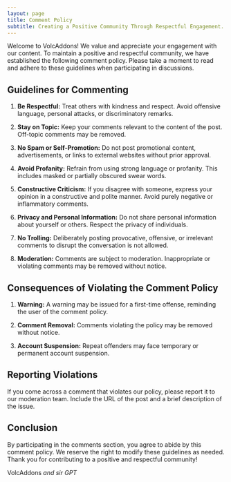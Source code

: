 ```yaml
---
layout: page
title: Comment Policy
subtitle: Creating a Positive Community Through Respectful Engagement.
---
```


Welcome to VolcAddons! We value and appreciate your engagement with our content. To maintain a positive and respectful community, we have established the following comment policy. Please take a moment to read and adhere to these guidelines when participating in discussions.

## Guidelines for Commenting

1. **Be Respectful:** Treat others with kindness and respect. Avoid offensive language, personal attacks, or discriminatory remarks.

2. **Stay on Topic:** Keep your comments relevant to the content of the post. Off-topic comments may be removed.

3. **No Spam or Self-Promotion:** Do not post promotional content, advertisements, or links to external websites without prior approval.

4. **Avoid Profanity:** Refrain from using strong language or profanity. This includes masked or partially obscured swear words.

5. **Constructive Criticism:** If you disagree with someone, express your opinion in a constructive and polite manner. Avoid purely negative or inflammatory comments.

6. **Privacy and Personal Information:** Do not share personal information about yourself or others. Respect the privacy of individuals.

7. **No Trolling:** Deliberately posting provocative, offensive, or irrelevant comments to disrupt the conversation is not allowed.

8. **Moderation:** Comments are subject to moderation. Inappropriate or violating comments may be removed without notice.

## Consequences of Violating the Comment Policy

1. **Warning:** A warning may be issued for a first-time offense, reminding the user of the comment policy.

2. **Comment Removal:** Comments violating the policy may be removed without notice.

3. **Account Suspension:** Repeat offenders may face temporary or permanent account suspension.

## Reporting Violations

If you come across a comment that violates our policy, please report it to our moderation team. Include the URL of the post and a brief description of the issue.

## Conclusion

By participating in the comments section, you agree to abide by this comment policy. We reserve the right to modify these guidelines as needed. Thank you for contributing to a positive and respectful community!

VolcAddons *and sir GPT*